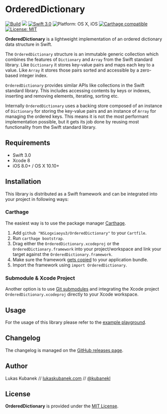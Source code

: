 # OrderedDictionary

[![][image-1]][1] [![][image-2]][2] [![][image-3]][3] ![][image-4] [![][image-5]][4] [![][image-6]][5]

**OrderedDictionary** is a lightweight implementation of an ordered dictionary data structure in Swift.

The `OrderedDictionary` structure is an immutable generic collection which combines the features of `Dictionary` and `Array` from the Swift standard library. Like `Dictionary` it stores key-value pairs and maps each key to a value. Like `Array` it stores those pairs sorted and accessible by a zero-based integer index.

`OrderedDictionary` provides similar APIs like collections in the Swift standard library. This includes accessing contents by keys or indexes, inserting and removing elements, iterating, sorting etc.

Internally `OrderedDictionary` uses a backing store composed of an instance of `Dictionary` for storing the key-value pairs and an instance of `Array` for managing the ordered keys. This means it is not the most performant implementation possible, but it gets its job done by reusing most functionality from the Swift standard library.

## Requirements

- Swift 3.0
- Xcode 8
- iOS 8.0+ / OS X 10.10+

## Installation

This library is distributed as a Swift framework and can be integrated into your project in following ways:

### Carthage

The easiest way is to use the package manager [Carthage][6].

1. Add `github "NSLogxiaoyu3/OrderedDictionary"` to your `Cartfile`.
2. Run `carthage bootstrap`.
3. Drag either the `OrderedDictionary.xcodeproj` or the `OrderedDictionary.framework` into your project/workspace and link your target against the `OrderedDictionary.framework`.
4. Make sure the framework [gets copied][7] to your application bundle.
5. Import the framework using `import OrderedDictionary`.

### Submodule & Xcode Project

Another option is to use [Git submodules][8] and integrating the Xcode project `OrderedDictionary.xcodeproj` directly to your Xcode workspace.

## Usage

For the usage of this library please refer to the [example playground][9].

## Changelog

The changelog is managed on the [GitHub releases page][10].

## Author

Lukas Kubanek // [lukaskubanek.com][11] // [@kubanekl][12]

## License

**OrderedDictionary** is provided under the [MIT License][13].

[1]:	https://travis-ci.org/lukaskubanek/OrderedDictionary
[2]:	https://github.com/lukaskubanek/OrderedDictionary/releases
[3]:	https://developer.apple.com/swift/
[4]:	https://github.com/Carthage/Carthage
[5]:	LICENSE.md
[6]:	https://github.com/Carthage/Carthage
[7]:	https://github.com/Carthage/Carthage#adding-frameworks-to-an-application
[8]:	http://git-scm.com/book/en/v2/Git-Tools-Submodules
[9]:	Playgrounds/OrderedDictionary.playground/Contents.swift
[10]:	https://github.com/lukaskubanek/OrderedDictionary/releases
[11]:	http://lukaskubanek.com
[12]:	https://twitter.com/kubanekl
[13]:	LICENSE.md

[image-1]:	https://img.shields.io/travis/lukaskubanek/OrderedDictionary.svg?style=flat-square "Build"
[image-2]:	https://img.shields.io/github/release/NSLogxiaoyu3/OrderedDictionary.svg?style=flat-square
[image-3]:	https://img.shields.io/badge/Swift-3.0-orange.svg?style=flat-square "Swift 3.0"
[image-4]:	https://img.shields.io/badge/platform-macOS/iOS-yellowgreen.svg?style=flat-square "Platform: OS X, iOS"
[image-5]:	https://img.shields.io/badge/Carthage-compatible-4BC51D.svg?style=flat-square "Carthage compatible"
[image-6]:	https://img.shields.io/badge/license-MIT-lightgrey.svg?style=flat-square "License: MIT"
